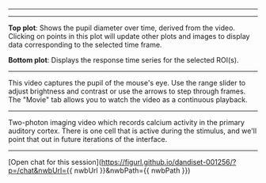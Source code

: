 <div class="acquisition-selector"></div>

<div class="ROI-selector"></div>

<div class="channel-separation-selector"></div>

<div class="motion-corrected-selector"></div>

---

<div class="roi-view"></div>

---

<div class="acquisition-timeseries-view"></div>

**Top plot**: Shows the pupil diameter over time, derived from the video. Clicking on points in this plot will update other plots and images to display data corresponding to the selected time frame.

**Bottom plot**: Displays the response time series for the selected ROI(s).

---

<div class="acquisition-pupil-video-view"></div>

This video captures the pupil of the mouse's eye. Use the range slider to adjust brightness and contrast or use the arrows to step through frames. The "Movie" tab allows you to watch the video as a continuous playback.

---

<div class="acquisition-two-photon-series-view"></div>

Two-photon imaging video which records calcium activity in the primary auditory cortex. There is one cell that is active during the stimulus, and we'll point that out in future iterations of the interface.

---

[Open chat for this session](https://figurl.github.io/dandiset-001256/?p=/chat&nwbUrl={{ nwbUrl }}&nwbPath={{ nwbPath }})

